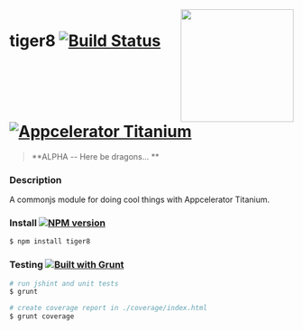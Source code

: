 <img align="right" width="200" height="200" src="https://avatars0.githubusercontent.com/u/9886051?v=3&s=200">

# tiger8 [![Build Status](https://travis-ci.org/tiger8/tiger8.svg?branch=master)](https://travis-ci.org/tiger8/tiger8) [![Appcelerator Titanium](http://www-static.appcelerator.com/badges/alloy-git-badge-sq.png)](http://www.appcelerator.com/titanium/alloy/) 

> **ALPHA -- Here be dragons... **

### Description 

A commonjs module for doing cool things with Appcelerator Titanium.

### Install [![NPM version](https://badge.fury.io/js/tiger8.svg)](http://badge.fury.io/js/tiger8)

```bash
$ npm install tiger8
```

### Testing [![Built with Grunt](https://cdn.gruntjs.com/builtwith.png)](http://gruntjs.com/)

```bash
# run jshint and unit tests
$ grunt

# create coverage report in ./coverage/index.html
$ grunt coverage
```